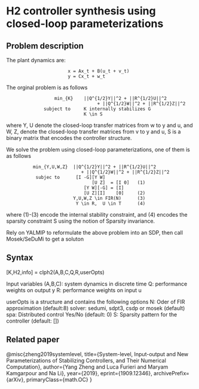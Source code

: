 # H2 controller synthesis using closed-loop parameterizations

## Problem description
The plant dynamics are:
 
                           x = Ax_t + B(u_t + v_t)
                           y = Cx_t + w_t
                           
The orginal problem is as follows
 
                      min_{K}    ||Q^{1/2}Y||^2 + ||R^{1/2}U||^2
                                      + ||Q^{1/2}W||^2 + ||R^{1/2}Z||^2
                  subject to     K internally stabilizes G
                                 K \in S
                                 
where Y, U denote the closed-loop transfer matrices from w to y and u, and W, Z, denote the closed-loop transfer matrices from v to y and u, S is a binary matrix that encodes the controller structure.

 We solve the problem using closed-loop parameterizations, one of them is as follows

              min_{Y,U,W,Z}  ||Q^{1/2}Y||^2 + ||R^{1/2}U||^2
                                + ||Q^{1/2}W||^2 + ||R^{1/2}Z||^2
               subjec to      [I -G][Y W]
                                    [U Z]  = [I 0]   (1)
                                 [Y W][-G] = [I]
                                 [U Z][I]    [0]     (2)
                             Y,U,W,Z \in FIR(N)      (3)
                              Y \in R,  U \in T      (4)

where (1)-(3) encode the internal stability constraint, and (4) encodes the sparsity constraint S using the notion of Sparsity invariance.

Rely on YALMIP to reformulate the above problem into an SDP, then call  Mosek/SeDuMi to get a soluton

## Syntax

[K,H2,info] = clph2(A,B,C,Q,R,userOpts)

 Input variables
      (A,B,C):    system dynamics in discrete time
      Q:    performance weights on output y
      R:    performance weights on input u

 userOpts is a structure and contains the following options
      N:      Oder of FIR approximation    (default:8)
      solver: sedumi, sdpt3, csdp or mosek (default)
      spa:    Distributed control Yes/No   (default: 0)
      S:      Sparsity pattern for the controller  (default: [])
      
## Related paper
@misc{zheng2019systemlevel,
    title={System-level, Input-output and New Parameterizations of Stabilizing Controllers, and Their Numerical Computation},
    author={Yang Zheng and Luca Furieri and Maryam Kamgarpour and Na Li},
    year={2019},
    eprint={1909.12346},
    archivePrefix={arXiv},
    primaryClass={math.OC}
}

